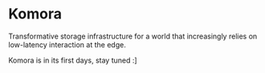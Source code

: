 # Komora

Transformative storage infrastructure for a world that increasingly relies on low-latency interaction at the edge.

Komora is in its first days, stay tuned :]

